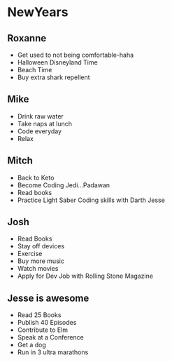 # NewYears

## Roxanne

* Get used to not being comfortable-haha
* Halloween Disneyland Time
* Beach Time
* Buy extra shark repellent

## Mike

* Drink raw water
* Take naps at lunch
* Code everyday
* Relax

## Mitch

* Back to Keto
* Become Coding Jedi...Padawan
* Read books
* Practice Light Saber Coding skills with Darth Jesse

## Josh

* Read Books
* Stay off devices
* Exercise
* Buy more music
* Watch movies
* Apply for Dev Job with Rolling Stone Magazine

## Jesse is awesome

* Read 25 Books
* Publish 40 Episodes
* Contribute to Elm
* Speak at a Conference
* Get a dog
* Run in 3 ultra marathons
